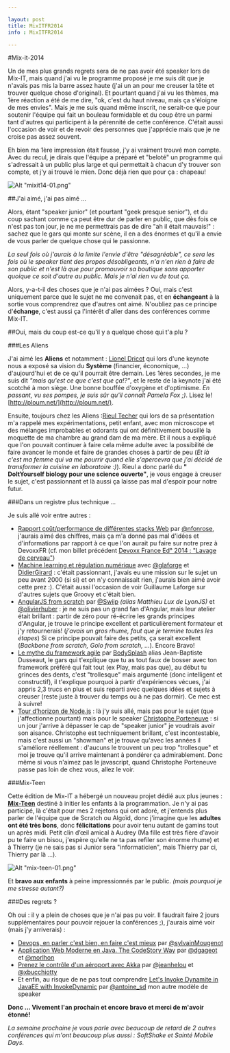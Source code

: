 ```yaml
---

layout: post
title: MixITFR2014
info : MixITFR2014

---
```


#Mix-it-2014

Un de mes plus grands regrets sera de ne pas avoir été speaker lors de Mix-IT, mais quand j'ai vu le programme proposé je me suis dit que je n'avais pas mis la barre assez haute (j'ai un an pour me creuser la tête et trouver quelque chose d'original). Et pourtant quand j'ai vu les thèmes, ma 1ère réaction a été de me dire, "ok, c'est du haut niveau, mais ça s'éloigne de mes envies". Mais je me suis quand même inscrit, ne serait-ce que pour soutenir l'équipe qui fait un bouleau formidable et du coup être un parmi tant d'autres qui participent à la pérennité de cette conférence. C'était aussi l'occasion de voir et de revoir des personnes que j'apprécie mais que je ne croise pas assez souvent.

Eh bien ma 1ère impression était fausse, j'y ai vraiment trouvé mon compte. Avec du recul, je dirais que l'équipe a préparé et "beloté" un programme qui s'adressait à un public plus large et qui permettait à chacun d'y trouver son compte, et j'y ai trouvé le mien. Donc déjà rien que pour ça : chapeau!

![Alt "mixit14-01.png"](https://github.com/k33g/k33g.github.com/raw/master/images/mixit14-01.png)

##J'ai aimé, j'ai pas aimé ...

Alors, étant "speaker junior" (et pourtant "geek presque senior"), et du coup sachant comme ça peut être dur de parler en public, que dès fois ce n'est pas ton jour, je ne me permettrais pas de dire "ah il était mauvais!" : sachez que le gars qui monte sur scène, il en a des énormes et qu'il a envie de vous parler de quelque chose qui le passionne. 

*La seul fois où j'aurais à la limite l'envie d'être "désagréable", ce sera les fois où le speaker tient des propos désobligeants, n'a n'en rien à faire de son public et n'est là que pour promouvoir sa boutique sans apporter quoique ce soit d'autre au public. Mais je n'ai rien vu de tout ça.*

Alors, y-a-t-il des choses que je n'ai pas aimées ? Oui, mais c'est uniquement parce que le sujet ne me convenait pas, et en **échangeant** à la sortie vous comprendrez que d'autres ont aimé. N'oubliez pas ce principe d'**échange**, c'est aussi ça l'intérêt d'aller dans des conférences comme Mix-IT. 

##Oui, mais du coup est-ce qu'il y a quelque chose qui t'a plu ?

###Les Aliens

J'ai aimé les **Aliens** et notamment : [Lionel Dricot](http://www.mix-it.fr/profile/lionel) qui lors d'une keynote nous a exposé sa vision du **Système** (financier, économique, ...) d'aujourd'hui et de ce qu'il pourrait être demain. Les 1ères secondes, je me suis dit *"mais qu'est ce que c'est que ça!?"*, et le reste de la keynote j'ai été scotché à mon siège. Une bonne bouffée d'oxygène et d'optimisme. *En passant, vu ses pompes, je suis sûr qu'il connaît Pamela Fox ;)*. Lisez le! [http://ploum.net/](http://ploum.net/).

Ensuite, toujours chez les Aliens :[Rieul Techer](http://www.mix-it.fr/profile/Rieul) qui lors de sa présentation m'a rappelé mes expérimentations, petit enfant, avec mon microscope et des mélanges improbables et odorants qui ont définitivement bousillé la moquette de ma chambre au grand dam de ma mère. Et il nous a expliqué que l'on pouvait continuer à faire cela même adulte avec la possibilité de faire avancer le monde et faire de grandes choses à partir de peu (*Et là c'est ma femme qui va me pourrir quand elle s'apercevra que j'ai décidé de transformer la cuisine en laboratoire :)*). Rieul a donc parlé du **" DoItYourself biology pour une science ouverte"**, je vous engage à creuser le sujet, c'est passionnant et là aussi ça laisse pas mal d'espoir pour notre futur.

###Dans un registre plus technique ...

Je suis allé voir entre autres : 

- [Rapport coût/performance de différentes stacks Web](http://www.mix-it.fr/session/520/rapport-cout-performance-de-differentes-stacks-web) par [@nfonrose](https://twitter.com/nfonrose), j'aurais aimé des chiffres, mais ça m'a donné pas mal d'idées et d'informations par rapport à ce que l'on aurait pu faire sur notre prez à DevoxxFR (cf. mon billet précédent [Devoxx France Ed° 2014 : "Lavage de cerveau"](http://k33g.github.io/2014/04/26/DEVOXXFR14.html))
- [Machine learning et régulation numérique](http://www.mix-it.fr/session/500/machine-learning-et-regulation-numerique) avec [@glaforge](https://twitter.com/glaforge) et [DidierGirard](https://twitter.com/DidierGirard) : c'était passionnant, j'avais eu une mission sur le sujet un peu avant 2000 (si si) et on n'y connaissait rien, j'aurais bien aimé avoir cette prez :). C'était aussi l'occasion de voir Guillaume Laforge sur d'autres sujets que Groovy et c'était bien.
- [AngularJS from scratch](http://www.mix-it.fr/session/424/angularjs-from-scratch) par [@Swiip](https://twitter.com/Swiip) *(alias Matthieu Lux de LyonJS)* et [@olivierhuber](https://twitter.com/olivierhuber) : je ne suis pas un grand fan d'Angular, mais leur atelier était brillant : partir de zéro pour ré-écrire les grands principes d'Angular, je trouve le principe excellent et particulièrement formateur et j'y retournerais! (*j'avais un gros rhume, faut que je termine toutes les étapes*) Si ce principe pouvait faire des petits, ça serait excellent (*Backbone from scratch, Golo from scratch, ...*). Encore Bravo!
- [Le mythe du framework agile](http://www.mix-it.fr/session/330/le-mythe-du-framework-agile) par [BodySplash](https://twitter.com/BodySplash) alias Jean-Baptiste Dusseaut, le gars qui t'explique que tu as tout faux de bosser avec ton framework préféré qui fait tout (ex Play, mais pas que), au début tu grinces des dents, c'est "trollesque" mais argumenté (donc intelligent et constructif), il t'explique pourquoi à partir d'expériences vécues, j'ai appris 2,3 trucs en plus et suis reparti avec quelques idées et sujets à creuser (reste juste à trouver du temps ou à ne pas dormir). Ce mec est à suivre!
- [Tour d’horizon de Node.js](http://www.mix-it.fr/session/361/tour-d-horizon-de-node-js) : là j'y suis allé, mais pas pour le sujet (que j'affectionne pourtant) mais pour le speaker [Christophe Porteneuve](https://twitter.com/porteneuve) : si un jour j'arrive à dépasser le cap de "speaker junior" je voudrais avoir son aisance. Christophe est techniquement brillant, c'est incontestable, mais c'est aussi un "showman" et je trouve qu'avec les années il s'améliore réellement : d'aucuns le trouvent un peu trop "trollesque" et moi je trouve qu'il arrive maintenant à pondérer ça admirablement. Donc même si vous n'aimez pas le javascript, quand Christophe Porteneuve passe pas loin de chez vous, allez le voir.

###Mix-Teen

Cette édition de Mix-IT a hébergé un nouveau projet dédié aux plus jeunes : **[Mix-Teen](http://www.mix-it.fr/mixit14/mixteen)** destiné à initier les enfants à la programmation. Je n'y ai pas participé, là c'était pour mes 2 rejetons qui ont adoré, et j'entends plus parler de l'équipe que de Scratch ou Algoïd, donc j'imagine que les **adultes ont été très bons**, donc **félicitations** pour avoir tenu autant de gamins tout un après midi. Petit clin d’œil amical à Audrey (Ma fille est très fière d'avoir pu te faire un bisou, j'espère qu'elle ne ta pas refiler son énorme rhume) et à Thierry (je ne sais pas si Junior sera "informaticien", mais Thierry par ci, Thierry par là ...).

![Alt "mix-teen-01.png"](https://github.com/k33g/k33g.github.com/raw/master/images/mix-teen-01.png)

Et **bravo aux enfants** à peine impressionnés par le public. *(mais pourquoi je me stresse autant?)*

###Des regrets ?

Oh oui : il y a plein de choses que je n'ai pas pu voir. Il faudrait faire 2 jours supplémentaires pour pouvoir rejouer la conférences ;), j'aurais aimé voir (mais j'y arriverais) :

- [Devops, en parler c'est bien, en faire c'est mieux](http://www.mix-it.fr/session/462/devops-en-parler-c-est-bien-en-faire-c-est-mieux) par [@sylvainMougenot](https://twitter.com/sylvainMougenot)
- [Application Web Moderne en Java. The CodeStory Way](http://www.mix-it.fr/session/388/application-web-moderne-en-java-the-codestory-way) par [@dgageot](https://twitter.com/dgageot) et [@morlhon](https://twitter.com/morlhon)
- [Prenez le contrôle d'un aéroport avec Akka](http://www.mix-it.fr/session/365/prenez-le-controle-d-un-aeroport-avec-akka) par [@jeanhelou](https://twitter.com/jeanhelou) et [@xbucchiotty](https://twitter.com/xbucchiotty)
- Et enfin, au risque de ne pas tout comprendre [Let's Invoke Dynamite in JavaEE with InvokeDynamic](http://www.mix-it.fr/session/401/lets-invoke-dynamite-in-javaee-with-invokedynamic) par [@antoine_sd](https://twitter.com/antoine_sd) mon autre modèle de speaker


**Donc ... Vivement l'an prochain et encore bravo et merci de m'avoir étonné!**

*La semaine prochaine je vous parle avec beaucoup de retard de 2 autres conférences qui m'ont beaucoup plus aussi : SoftShake et Sainté Mobile Days.*

